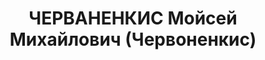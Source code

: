 ---
title: ЧЕРВАНЕНКИС Мойсей Михайлович (Червоненкис)
description: "1902 р., м. Катеринослав, єврей, з службовців, чл. ВКП(б), освіта початкова,\
  \ начальник елеваторного сектора Дніпропетровської контори \"Заготзерно\". \n  28.11.1937\
  \ р.звинувачений у належності до к/рев. організації, розстріляний 29.11.1937 р.\
  \ \n  Реабілітований 03.11.1956 р."
---